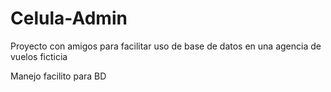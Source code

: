 # Celula-Admin
Proyecto con amigos para facilitar uso de base de datos en una agencia de vuelos ficticia

Manejo facilito para BD
